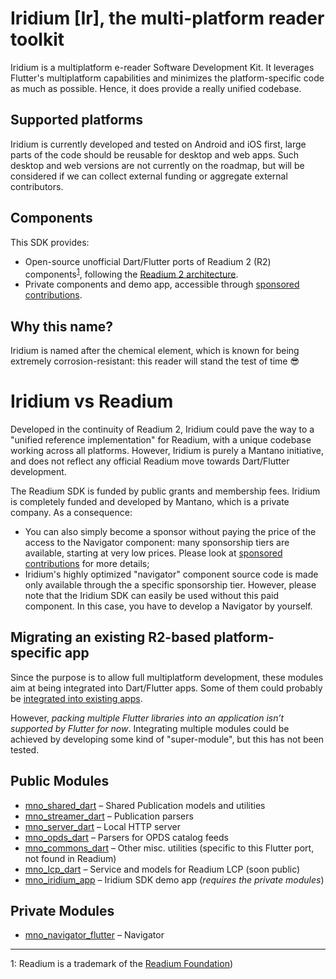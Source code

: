 # Iridium [Ir], the multi-platform reader toolkit

Iridium is a multiplatform e-reader Software Development Kit. It leverages Flutter's multiplatform capabilities and
minimizes the platform-specific code as much as possible. Hence, it does provide a really unified codebase.

## Supported platforms

Iridium is currently developed and tested on Android and iOS first, large parts of the code should be reusable for
desktop and web apps. Such desktop and web versions are not currently on the roadmap, but will be considered if we can
collect external funding or aggregate external contributors.

## Components

This SDK provides:

- Open-source unofficial Dart/Flutter ports of Readium 2 (R2) components<sup>[1](#readium_foundation)</sup>, following
  the [Readium 2 architecture](https://github.com/readium/architecture).
- Private components and demo app, accessible through [sponsored contributions](https://github.com/sponsors/Mantano).

## Why this name?

Iridium is named after the chemical element, which is known for being extremely corrosion-resistant: this reader will
stand the test of time 😎

# Iridium vs Readium

Developed in the continuity of Readium 2, Iridium could pave the way to a "unified reference implementation" for
Readium, with a unique codebase working across all platforms. However, Iridium is purely a Mantano initiative, and does
not reflect any official Readium move towards Dart/Flutter development.

The Readium SDK is funded by public grants and membership fees. Iridium is completely funded and developed by Mantano,
which is a private company. As a consequence:

- You can also simply become a sponsor without paying the price of the access to the Navigator component: many
  sponsorship tiers are available, starting at very low prices. Please look at [sponsored contributions](https://github.com/sponsors/Mantano) for more details;
- Iridium's highly optimized "navigator" component source code is made only available
  through the a specific sponsorship tier. However, please note that the Iridium SDK can easily be used
  without this paid component. In this case, you have to develop a Navigator by yourself.

## Migrating an existing R2-based platform-specific app

Since the purpose is to allow full multiplatform development, these modules aim at being integrated into Dart/Flutter
apps. Some of them could probably be [integrated into existing apps](https://flutter.dev/docs/development/add-to-app).

However, *packing multiple Flutter libraries into an application isn’t supported by Flutter for now*. Integrating
multiple modules could be achieved by developing some kind of "super-module", but this has not been tested.

## Public Modules

* [mno_shared_dart](https://github.com/Mantano/mno_shared_dart) – Shared Publication models and utilities
* [mno_streamer_dart](https://github.com/Mantano/mno_streamer_dart) – Publication parsers
* [mno_server_dart](https://github.com/Mantano/mno_server_dart) – Local HTTP server
* [mno_opds_dart](https://github.com/Mantano/mno_opds_dart) – Parsers for OPDS catalog feeds
* [mno_commons_dart](https://github.com/Mantano/mno_commons_dart) – Other misc. utilities (specific to this Flutter
  port, not found in Readium)
* [mno_lcp_dart](https://github.com/Mantano/mno_lcp_dart) – Service and models for Readium LCP (soon public)
* [mno_iridium_app](https://github.com/Mantano/mno_iridium_app) – Iridium SDK demo app (*requires the private modules*)

## Private Modules

* [mno_navigator_flutter](https://github.com/Mantano/mno_navigator_flutter) – Navigator

-----------
<a name="readium_foundation">1</a>: Readium is a trademark of the [Readium Foundation](https://readium.org/))

